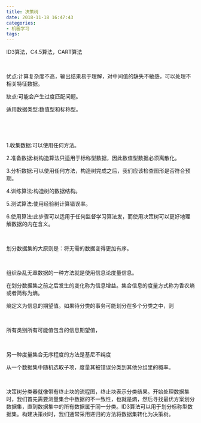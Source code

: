 ```yaml
---
title: 决策树
date: 2018-11-18 16:47:43
categories:
- 机器学习
tags:
---
```

ID3算法，C4.5算法，CART算法

 

优点:计算复杂度不高，输出结果易于理解，对中间值的缺失不敏感，可以处理不相关特征数据。

缺点:可能会产生过度匹配问题。

适用数据类型:数值型和标称型。

 

 

1.收集数据:可以使用任何方法。

2.准备数据:树构造算法只适用于标称型数据，因此数值型数据必须离散化。

3.分析数据:可以使用任何方法，构造树完成之后，我们应该检查图形是否符合预期。

4.训练算法:构造树的数据结构。

5.测试算法:使用经验树计算错误率。

6.使用算法:此步骤可以适用于任何监督学习算法发，而使用决策树可以更好地理解数据的内在含义。

 

划分数据集的大原则是：将无需的数据变得更加有序。

 

组织杂乱无章数据的一种方法就是使用信息论度量信息。

在划分数据集之前之后发生的变化称为信息增益。集合信息的度量方式称为香农熵或者简称为熵。

熵定义为信息的期望值。如果待分类的事务可能划分在多个分类之中，则

 

所有类别所有可能值包含的信息期望值，



 

另一种度量集合无序程度的方法是基尼不纯度

从一个数据集中随机选取子项，度量其被错误分类到其他分组里的概率。

 

决策树分类器就像带有终止块的流程图，终止块表示分类结果。开始处理数据集时，我们首先需要测量集合中数据的不一致性，也就是熵，然后寻找最优方案划分数据集，直到数据集中的所有数据属于同一分类。ID3算法可以用于划分标称型数据集。构建决策树时，我们通常采用递归的方法将数据集转化为决策树。